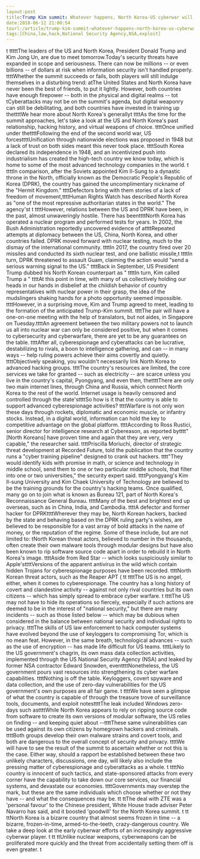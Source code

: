 ```yaml
---
layout:post
title:Trump Kim summit: Whatever happens, North Korea-US cyberwar will rage on
date:2018-06-12 21:00:54
tourl:/article/trump-kim-summit-whatever-happens-north-korea-us-cyberwar-will-rage-on/
tags:[China,law,hack,National Security Agency,NSA,exploit]
---
```

 t tttttThe leaders of the US and North Korea, President Donald Trump and Kim Jong Un, are due to meet tomorrow.Today's security threats have expanded in scope and seriousness. There can now be millions -- or even billions -- of dollars at risk when information security isn't handled properly. ttttWhether the summit succeeds or fails, both players will still indulge themselves in a disturbing trend: atThe United States and North Korea have never been the best of friends, to put it lightly. However, both countries have enough firepower -- both in the physical and digital realms -- tot tCyberattacks may not be on the summit's agenda, but digital weaponry can still be debilitating, and both countries have invested in training up thettttWe hear more about North Korea's generallyt ttttAs the time for the summit approaches, let's take a look at the US and North Korea's past relationship, hacking history, and virtual weapons of choice. ttttOnce unified under thettttFollowing the end of the second world war, US forcesttttUnification through nationwide elections was proposed in 1948 but a lack of trust on both sides meant this never took place. ttttSouth Korea declared its independence in 1948, and an incentivized push into industrialism has created the high-tech country we know today, which is home to some of the most advanced technology companies in the world. t ttttIn comparison, after the Soviets appointed Kim Il-Sung to a dynastic throne in the North, officially known as the Democratic People's Republic of Korea (DPRK), the country has gained the uncomplimentary nickname of the "Hermit Kingdom." ttttDefectors bring with them stories of a lack of freedom of movement,ttttHuman Rights Watch has described North Korea as "one of the most repressive authoritarian states in the world." The agency'st t ttttHowever, relations between the US and DPRK have been, in the past, almost unwaveringly hostile. There has beenttttNorth Korea has operated a nuclear program and performed tests for years. In 2002, the Bush Administration reportedly uncovered evidence of attttRepeated attempts at diplomacy between the US, China, North Korea, and other countries failed. DPRK moved forward with nuclear testing, much to the dismay of the international community. ttttIn 2017, the country fired over 20 missiles and conducted its sixth nuclear test, and one ballistic missile,t ttttIn turn, DPRK threatened to assault Guam, claiming the action would "send a serious warning signal to the US." ttttBack in September, US President Trump dubbed his North Korean counterpart as " ttttIn turn, Kim called Trump a " ttttAt this point in time, with many of us collectively holding our heads in our hands in disbelief at the childish behavior of country representatives with nuclear power in their grasp, the idea of the mudslingers shaking hands for a photo opportunity seemed impossible. ttttHowever, in a surprising move, Kim and Trump agreed to meet, leading to the formation of the anticipated Trump-Kim summit. ttttThe pair will have a one-on-one meeting with the help of translators, but not aides, in Singapore on Tuesday.ttttAn agreement between the two military powers not to launch us all into nuclear war can only be considered positive, but when it comes to cybersecurity and cyberwarfare, there are yet to be any guarantees on the table. ttttAfter all, cyberespionage and cyberattacks can be lucrative, destabilizing to rivals, a boon to intelligence gathering, and can -- in many ways -- help ruling powers achieve their aims covertly and quietly. ttttObjectively speaking, you wouldn't necessarily link North Korea to advanced hacking groups. ttttThe country's resources are limited, the core services we take for granted -- such as electricity -- are scarce unless you live in the country's capital, Pyongyang, and even then, thettttThere are only two main internet lines, through China and Russia, which connect North Korea to the rest of the world. Internet usage is heavily censored and controlled through the state'sttttSo how is it that the country is able to support advanced cyberespionage activities? ttttWarfare is not only won these days through rockets, diplomatic and economic muscle, or infantry stocks. Instead, in a digital world, information can hold the key to competitive advantage on the global platform. ttttAccording to Ross Rustici, senior director for intelligence research at Cybereason, as reported bytttt"[North Koreans] have proven time and again that they are very, very capable," the researcher said. ttttPriscilla Moriuchi, director of strategic threat development at Recorded Future, told the publication that the country runs a "cyber training pipeline" designed to crank out hackers. tttt"They would identify kids with promise in math, or science and technology in middle school, send them to one or two particular middle schools, that filter into one or two universities," the security expert said. ttttPyongyang's Kim Il-sung University and Kim Chaek University of Technology are believed to be the training grounds for the country's hacking teams. Once qualified, many go on to join what is known as Bureau 121, part of North Korea's Reconnaissance General Bureau. ttttMany of the best and brightest end up overseas, such as in China, India, and Cambodia. ttttA defector and former hacker for DPRKttttWherever they may be, North Korean hackers, backed by the state and behaving based on the DPRK ruling party's wishes, are believed to be responsible for a vast array of bold attacks in the name of money, or the reputation of the regime. Some of these include, but are not limited to: tNorth Korean threat actors, believed to number in the thousands, often create their own malware tools through modular designs but have also been known to rip software source code apart in order to rebuild it in North Korea's image. ttttAside from Red Star -- which looks suspiciously similar to Apple'sttttVersions of the apparent antivirus in the wild which contain hidden Trojans for cyberespionage purposes have been recorded. ttttNorth Korean threat actors, such as the Reaper APT ( tt ttttThe US is no angel, either, when it comes to cyberespionage. The country has a long history of covert and clandestine activity -- against not only rival countries but its own citizens -- which has simply spread to embrace cyber warfare. t ttttThe US may not have to hide its operations so fiercely, especially if such actions are deemed to be in the interest of "national security," but there are many incidents -- such as those listed below -- which may be dubious when considered in the balance between national security and individual rights to privacy. ttttThe skills of US law enforcement to hack computer systems have evolved beyond the use of keyloggers to compromising Tor, which is no mean feat. However, in the same breath, technological advances -- such as the use of encryption -- has made life difficult for US teams. ttttLikely to the US government's chagrin, its own mass data collection activities, implemented through the US National Security Agency (NSA) and leaked by former NSA contractor Edward Snowden, eventtttNonetheless, the US government pours vast resources into strengthening its cyber warfare capabilities. ttttNothing is off the table. Keyloggers, covert spyware and data collection, and the use of zero-day vulnerabilities for the US government's own purposes are all fair game. t ttttWe have seen a glimpse of what the country is capable of through the treasure trove of surveillance tools, documents, and exploit notesttttThe leak included Windows zero-days such asttttWhile North Korea appears to rely on ripping source code from software to create its own versions of modular software, the US relies on finding -- and keeping quiet about --ttttThese same vulnerabilities can be used against its own citizens by homegrown hackers and criminals. ttttBoth groups develop their own malware strains and covert tools, and both are dangerous to the overall concept of security and privacy. ttttWe will have to see the result of the summit to ascertain whether or not this is the case. Either way, should a rapport be established between these two unlikely characters, discussions, one day, will likely also include the pressing matter of cyberespionage and cyberattacks as a whole. t ttttNo country is innocent of such tactics, and state-sponsored attacks from every corner have the capability to take down our core services, our financial systems, and devastate our economies. ttttGovernments may overstep the mark, but these are the same individuals which choose whether or not they have -- and what the consequences may be. tt ttThe deal with ZTE was a 'personal favour' to the Chinese president, White House trade adviser Peter Navarro has said, and it boosted 'goodwill' for the North Korea summit. t tt ttNorth Korea is a bizarre country that almost seems frozen in time -- a bizarre, frozen-in-time, armed-to-the-teeth, crazy-dangerous country. We take a deep look at the early cyberwar efforts of an increasingly aggressive cyberwar player. t tt ttUnlike nuclear weapons, cyberweapons can be proliferated more quickly and the threat from accidentally setting them off is even greater. t